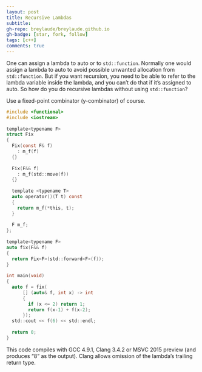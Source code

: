 ```yaml
---
layout: post
title: Recursive Lambdas
subtitle: 
gh-repo: breylaude/breylaude.github.io
gh-badge: [star, fork, follow]
tags: [c++]
comments: true
---
```


One can assign a lambda to auto or to `std::function`. Normally one would assign a lambda to auto to avoid possible unwanted allocation from `std::function`. But if you want recursion, you need to be able to refer to the lambda variable inside the lambda, and you can’t do that if it’s assigned to auto. So how do you do recursive lambdas without using `std::function`?

Use a fixed-point combinator (y-combinator) of course.

```c
#include <functional>
#include <iostream>
 
template<typename F>
struct Fix
{
  Fix(const F& f)
    : m_f(f)
  {}
 
  Fix(F&& f)
    : m_f(std::move(f))
  {}
 
  template <typename T>
  auto operator()(T t) const
  {
    return m_f(*this, t);
  }
 
  F m_f;
};
 
template<typename F>
auto fix(F&& f)
{
  return Fix<F>(std::forward<F>(f));
}
 
int main(void)
{
  auto f = fix(
      [] (auto& f, int x) -> int
      {
        if (x <= 2) return 1;
        return f(x-1) + f(x-2);
      });
  std::cout << f(6) << std::endl;
 
  return 0;
}
```

This code compiles with GCC 4.9.1, Clang 3.4.2 or MSVC 2015 preview (and produces “8” as the output). Clang allows omission of the lambda’s trailing return type.
